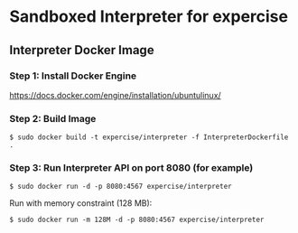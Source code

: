 # Sandboxed Interpreter for expercise

## Interpreter Docker Image

### Step 1: Install Docker Engine

https://docs.docker.com/engine/installation/ubuntulinux/

### Step 2: Build Image

``
$ sudo docker build -t expercise/interpreter -f InterpreterDockerfile .
``

### Step 3: Run Interpreter API on port 8080 (for example)

``
$ sudo docker run -d -p 8080:4567 expercise/interpreter
``

Run with memory constraint (128 MB):

``
$ sudo docker run -m 128M -d -p 8080:4567 expercise/interpreter
``